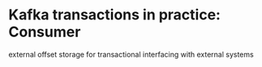# Kafka transactions in practice: Consumer

external offset storage for transactional interfacing with external systems
